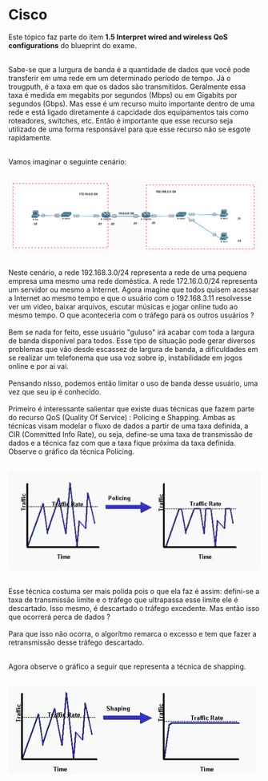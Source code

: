 # Cisco

Este tópico faz parte do ítem **1.5 Interpret wired and wireless QoS configurations** do blueprint do exame. <br></br>

Sabe-se que a lurgura de banda é a quantidade de dados que você pode transferir em uma rede em um determinado período de tempo. Já o trougputh, é a taxa em que os dados são transmitidos. Geralmente essa taxa é medida em megabits por segundos (Mbps) ou em Gigabits por segundos (Gbps). Mas esse é um recurso muito importante dentro de uma rede e está ligado diretamente á capcidade dos equipamentos tais como roteadores, switches, etc. Então é importante que esse recurso seja utilizado de uma forma responsável para que esse recurso não se esgote rapidamente. <br></br>

Vamos imaginar o seguinte cenário: <br></br>

 ![ cenário](Imagens/cenario.png) <br></br>

Neste cenário, a rede 192.168.3.0/24 representa a rede de uma pequena empresa uma mesmo uma rede doméstica. A rede 172.16.0.0/24 representa um servidor ou mesmo a Internet. Agora imagine que todos quisem acessar a Internet ao mesmo tempo e que o usuário com o 192.168.3.11 resolvesse ver um video, baixar arquivos, escutar músicas e jogar online tudo ao mesmo tempo. O que aconteceria com o tráfego para os outros usuários ? <br></br>
Bem se nada for feito, esse usuário "guluso" irá acabar com toda a largura de banda disponível para todos. Esse tipo de situação pode gerar diversos problemas que vão desde escassez de largura de banda, a dificuldades em se realizar um telefonema que usa voz sobre ip, instabilidade em jogos online e por ai vai. <br></br>
Pensando nisso, podemos então limitar o uso de banda desse usuário, uma vez que seu ip é conhecido.<br></br>
Primeiro é interessante salientar que existe duas técnicas que fazem parte do recurso QoS (Quality Of Service) : Policing e Shapping. Ambas as técnicas visam modelar o fluxo de dados a partir de uma taxa definida, a CIR (Committed Info Rate), ou seja, define-se uma taxa de transmissão de dados e a técnica faz com que a taxa fique próxima da taxa definida. Observe o gráfico da técnica Policing. <br> </br>

![ cenário](Imagens/policing.png) <br></br>

Esse técnica costuma ser mais polida pois o que ela faz é assim: defini-se a taxa de transmissão limite e o tráfego que ultrapassa esse limite ele é descartado. Isso mesmo, é descartado o tráfego excedente. Mas então isso que ocorrerá perca de dados ? <br></br>
Para que isso não ocorra, o algorítmo remarca o excesso e tem que fazer a retransmissão desse tráfego descartado. <br></br>

Agora observe o gráfico a seguir que representa a técnica de shapping. <br></br>

![ cenário](Imagens/shapping.png) <br></br>